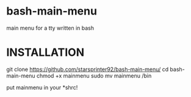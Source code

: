 # bash-main-menu
main menu for a tty written in bash

# INSTALLATION
git clone https://github.com/starsprinter92/bash-main-menu/
cd bash-main-menu
chmod +x mainmenu
sudo mv mainmenu /bin

put mainmenu in your *shrc!
